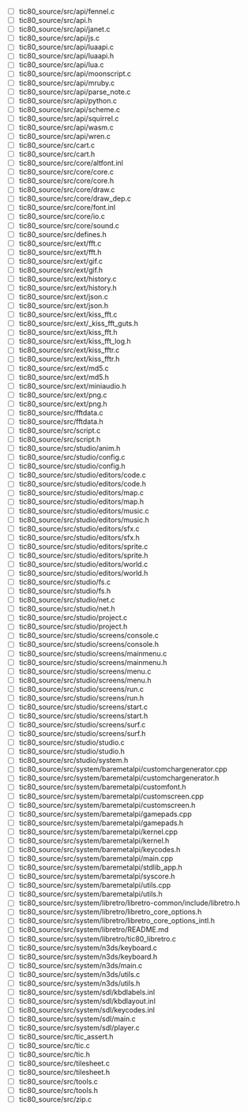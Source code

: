 - [ ] tic80_source/src/api/fennel.c
- [ ] tic80_source/src/api.h
- [ ] tic80_source/src/api/janet.c
- [ ] tic80_source/src/api/js.c
- [ ] tic80_source/src/api/luaapi.c
- [ ] tic80_source/src/api/luaapi.h
- [ ] tic80_source/src/api/lua.c
- [ ] tic80_source/src/api/moonscript.c
- [ ] tic80_source/src/api/mruby.c
- [ ] tic80_source/src/api/parse_note.c
- [ ] tic80_source/src/api/python.c
- [ ] tic80_source/src/api/scheme.c
- [ ] tic80_source/src/api/squirrel.c
- [ ] tic80_source/src/api/wasm.c
- [ ] tic80_source/src/api/wren.c
- [ ] tic80_source/src/cart.c
- [ ] tic80_source/src/cart.h
- [ ] tic80_source/src/core/altfont.inl
- [ ] tic80_source/src/core/core.c
- [ ] tic80_source/src/core/core.h
- [ ] tic80_source/src/core/draw.c
- [ ] tic80_source/src/core/draw_dep.c
- [ ] tic80_source/src/core/font.inl
- [ ] tic80_source/src/core/io.c
- [ ] tic80_source/src/core/sound.c
- [ ] tic80_source/src/defines.h
- [ ] tic80_source/src/ext/fft.c
- [ ] tic80_source/src/ext/fft.h
- [ ] tic80_source/src/ext/gif.c
- [ ] tic80_source/src/ext/gif.h
- [ ] tic80_source/src/ext/history.c
- [ ] tic80_source/src/ext/history.h
- [ ] tic80_source/src/ext/json.c
- [ ] tic80_source/src/ext/json.h
- [ ] tic80_source/src/ext/kiss_fft.c
- [ ] tic80_source/src/ext/_kiss_fft_guts.h
- [ ] tic80_source/src/ext/kiss_fft.h
- [ ] tic80_source/src/ext/kiss_fft_log.h
- [ ] tic80_source/src/ext/kiss_fftr.c
- [ ] tic80_source/src/ext/kiss_fftr.h
- [ ] tic80_source/src/ext/md5.c
- [ ] tic80_source/src/ext/md5.h
- [ ] tic80_source/src/ext/miniaudio.h
- [ ] tic80_source/src/ext/png.c
- [ ] tic80_source/src/ext/png.h
- [ ] tic80_source/src/fftdata.c
- [ ] tic80_source/src/fftdata.h
- [ ] tic80_source/src/script.c
- [ ] tic80_source/src/script.h
- [ ] tic80_source/src/studio/anim.h
- [ ] tic80_source/src/studio/config.c
- [ ] tic80_source/src/studio/config.h
- [ ] tic80_source/src/studio/editors/code.c
- [ ] tic80_source/src/studio/editors/code.h
- [ ] tic80_source/src/studio/editors/map.c
- [ ] tic80_source/src/studio/editors/map.h
- [ ] tic80_source/src/studio/editors/music.c
- [ ] tic80_source/src/studio/editors/music.h
- [ ] tic80_source/src/studio/editors/sfx.c
- [ ] tic80_source/src/studio/editors/sfx.h
- [ ] tic80_source/src/studio/editors/sprite.c
- [ ] tic80_source/src/studio/editors/sprite.h
- [ ] tic80_source/src/studio/editors/world.c
- [ ] tic80_source/src/studio/editors/world.h
- [ ] tic80_source/src/studio/fs.c
- [ ] tic80_source/src/studio/fs.h
- [ ] tic80_source/src/studio/net.c
- [ ] tic80_source/src/studio/net.h
- [ ] tic80_source/src/studio/project.c
- [ ] tic80_source/src/studio/project.h
- [ ] tic80_source/src/studio/screens/console.c
- [ ] tic80_source/src/studio/screens/console.h
- [ ] tic80_source/src/studio/screens/mainmenu.c
- [ ] tic80_source/src/studio/screens/mainmenu.h
- [ ] tic80_source/src/studio/screens/menu.c
- [ ] tic80_source/src/studio/screens/menu.h
- [ ] tic80_source/src/studio/screens/run.c
- [ ] tic80_source/src/studio/screens/run.h
- [ ] tic80_source/src/studio/screens/start.c
- [ ] tic80_source/src/studio/screens/start.h
- [ ] tic80_source/src/studio/screens/surf.c
- [ ] tic80_source/src/studio/screens/surf.h
- [ ] tic80_source/src/studio/studio.c
- [ ] tic80_source/src/studio/studio.h
- [ ] tic80_source/src/studio/system.h
- [ ] tic80_source/src/system/baremetalpi/customchargenerator.cpp
- [ ] tic80_source/src/system/baremetalpi/customchargenerator.h
- [ ] tic80_source/src/system/baremetalpi/customfont.h
- [ ] tic80_source/src/system/baremetalpi/customscreen.cpp
- [ ] tic80_source/src/system/baremetalpi/customscreen.h
- [ ] tic80_source/src/system/baremetalpi/gamepads.cpp
- [ ] tic80_source/src/system/baremetalpi/gamepads.h
- [ ] tic80_source/src/system/baremetalpi/kernel.cpp
- [ ] tic80_source/src/system/baremetalpi/kernel.h
- [ ] tic80_source/src/system/baremetalpi/keycodes.h
- [ ] tic80_source/src/system/baremetalpi/main.cpp
- [ ] tic80_source/src/system/baremetalpi/stdlib_app.h
- [ ] tic80_source/src/system/baremetalpi/syscore.h
- [ ] tic80_source/src/system/baremetalpi/utils.cpp
- [ ] tic80_source/src/system/baremetalpi/utils.h
- [ ] tic80_source/src/system/libretro/libretro-common/include/libretro.h
- [ ] tic80_source/src/system/libretro/libretro_core_options.h
- [ ] tic80_source/src/system/libretro/libretro_core_options_intl.h
- [ ] tic80_source/src/system/libretro/README.md
- [ ] tic80_source/src/system/libretro/tic80_libretro.c
- [ ] tic80_source/src/system/n3ds/keyboard.c
- [ ] tic80_source/src/system/n3ds/keyboard.h
- [ ] tic80_source/src/system/n3ds/main.c
- [ ] tic80_source/src/system/n3ds/utils.c
- [ ] tic80_source/src/system/n3ds/utils.h
- [ ] tic80_source/src/system/sdl/kbdlabels.inl
- [ ] tic80_source/src/system/sdl/kbdlayout.inl
- [ ] tic80_source/src/system/sdl/keycodes.inl
- [ ] tic80_source/src/system/sdl/main.c
- [ ] tic80_source/src/system/sdl/player.c
- [ ] tic80_source/src/tic_assert.h
- [ ] tic80_source/src/tic.c
- [ ] tic80_source/src/tic.h
- [ ] tic80_source/src/tilesheet.c
- [ ] tic80_source/src/tilesheet.h
- [ ] tic80_source/src/tools.c
- [ ] tic80_source/src/tools.h
- [ ] tic80_source/src/zip.c
